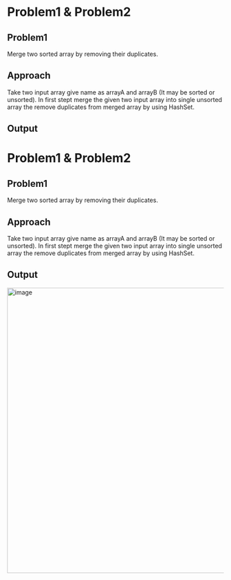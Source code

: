 
# Problem1 & Problem2





## Problem1


Merge two sorted array by removing their duplicates.


## Approach
Take two input array give name as arrayA and arrayB (It may be sorted or unsorted). In first stept merge the given two input array into single unsorted array the remove duplicates from merged array by using HashSet.




## Output


# Problem1 & Problem2





## Problem1


Merge two sorted array by removing their duplicates.


## Approach
Take two input array give name as arrayA and arrayB (It may be sorted or unsorted). In first stept merge the given two input array into single unsorted array the remove duplicates from merged array by using HashSet.




## Output

<img width="662" alt="image" src="https://user-images.githubusercontent.com/86252946/155664452-235c272f-8d9c-405c-b0c4-d8ba4e8c62a5.png">


